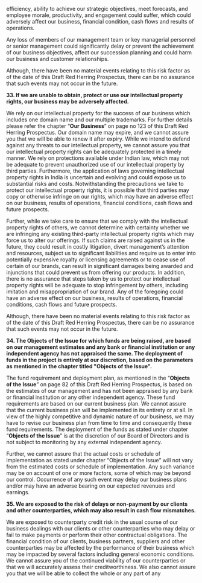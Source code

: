 efficiency, ability to achieve our strategic objectives, meet forecasts, and employee morale, productivity, and engagement could suffer, which could adversely affect our business, financial condition, cash flows and results of operations.

Any loss of members of our management team or key managerial personnel or senior management could significantly delay or prevent the achievement of our business objectives, affect our succession planning and could harm our business and customer relationships.

Although, there have been no material events relating to this risk factor as of the date of this Draft Red Herring Prospectus, there can be no assurance that such events may not occur in the future.

**33. If we are unable to obtain, protect or use our intellectual property rights, our business may be adversely affected.**

We rely on our intellectual property for the success of our business which includes one domain name and our multiple trademarks. For further details please refer the chapter “**Our Business**” on page no 123 of this Draft Red Herring Prospectus. Our domain name may expire, and we cannot assure you that we will be able to renew it after expiry. While we intend to defend against any threats to our intellectual property, we cannot assure you that our intellectual property rights can be adequately protected in a timely manner. We rely on protections available under Indian law, which may not be adequate to prevent unauthorized use of our intellectual property by third parties. Furthermore, the application of laws governing intellectual property rights in India is uncertain and evolving and could expose us to substantial risks and costs. Notwithstanding the precautions we take to protect our intellectual property rights, it is possible that third parties may copy or otherwise infringe on our rights, which may have an adverse effect on our business, results of operations, financial conditions, cash flows and future prospects.

Further, while we take care to ensure that we comply with the intellectual property rights of others, we cannot determine with certainty whether we are infringing any existing third-party intellectual property rights which may force us to alter our offerings. If such claims are raised against us in the future, they could result in costly litigation, divert management’s attention and resources, subject us to significant liabilities and require us to enter into potentially expensive royalty or licensing agreements or to cease use of certain of our brands, can result in significant damages being awarded and injunctions that could prevent us from offering our products. In addition, there is no assurance that steps taken by us to protect our intellectual property rights will be adequate to stop infringement by others, including imitation and misappropriation of our brand. Any of the foregoing could have an adverse effect on our business, results of operations, financial conditions, cash flows and future prospects.

Although, there have been no material events relating to this risk factor as of the date of this Draft Red Herring Prospectus, there can be no assurance that such events may not occur in the future.

**34. The Objects of the Issue for which funds are being raised, are based on our management estimates and any bank or financial institution or any independent agency has not appraised the same. The deployment of funds in the project is entirely at our discretion, based on the parameters as mentioned in the chapter titled "Objects of the Issue".**

The fund requirement and deployment plan, as mentioned in the “**Objects of the Issue**” on page 82 of this Draft Red Herring Prospectus, is based on the estimates of our management and has not been appraised by any bank or financial institution or any other independent agency. These fund requirements are based on our current business plan. We cannot assure that the current business plan will be implemented in its entirety or at all. In view of the highly competitive and dynamic nature of our business, we may have to revise our business plan from time to time and consequently these fund requirements. The deployment of the funds as stated under chapter “**Objects of the Issue**” is at the discretion of our Board of Directors and is not subject to monitoring by any external independent agency.

Further, we cannot assure that the actual costs or schedule of implementation as stated under chapter “Objects of the Issue” will not vary from the estimated costs or schedule of implementation. Any such variance may be on account of one or more factors, some of which may be beyond our control. Occurrence of any such event may delay our business plans and/or may have an adverse bearing on our expected revenues and earnings.

**35. We are exposed to the risk of delays or non-payment by our clients and other counterparties, which may also result in cash flow mismatches.**

We are exposed to counterparty credit risk in the usual course of our business dealings with our clients or other counterparties who may delay or fail to make payments or perform their other contractual obligations. The financial condition of our clients, business partners, suppliers and other counterparties may be affected by the performance of their business which may be impacted by several factors including general economic conditions. We cannot assure you of the continued viability of our counterparties or that we will accurately assess their creditworthiness. We also cannot assure you that we will be able to collect the whole or any part of any